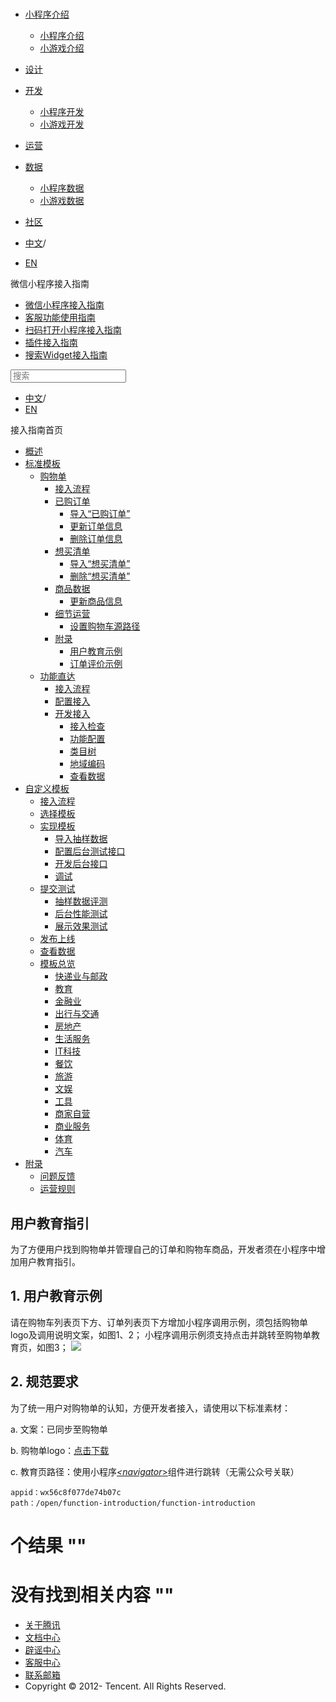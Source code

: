 <div class="book with-summary">

<div class="head">

<div class="head_box">

# [](javascript:; "_('微信公众平台 小程序')")

<div class="header_ctrls">

*   [小程序介绍](javascript:;)
    *   [小程序介绍](https://developers.weixin.qq.com/miniprogram/introduction/index.html?t=18110616)
    *   [小游戏介绍](https://developers.weixin.qq.com/minigame/introduction/index.html?t=18110616)
*   [设计](https://developers.weixin.qq.com/miniprogram/design/index.html?t=18110616)
*   [开发](javascript:;)
    *   [小程序开发](https://developers.weixin.qq.com/miniprogram/dev/index.html?t=18110616)
    *   [小游戏开发](https://developers.weixin.qq.com/minigame/dev/index.html?t=18110616)
*   [运营](https://developers.weixin.qq.com/miniprogram/product/index.html?t=18110616)
*   [数据](javascript:;)
    *   [小程序数据](https://developers.weixin.qq.com/miniprogram/analysis/index.html?t=18110616)
    *   [小游戏数据](https://developers.weixin.qq.com/minigame/analysis/index.html?t=18110616)
*   [社区](https://developers.weixin.qq.com/)

*   [中文](https://developers.weixin.qq.com/miniprogram/introduction/widget/order/quickstart/example/userteach.html?t=18110616)<span class="split-line">/</span>
*   [EN](https://developers.weixin.qq.com/miniprogram/en/introduction/widget/order/quickstart/example/userteach.html?t=18110616)

</div>

</div>

</div>

<div class="sub_nav_box">

<div class="sub_nav_inner">

<div class="book-summary-opr" id="js-book-summary-opr"><a class="book-summary-btn"></a></div>

<div class="top_sub_nav">

<div class="top_title_wap"><span class="icon_title icon_doc"></span>

微信小程序接入指南

</div>

*   [微信小程序接入指南](../../../../)
*   [客服功能使用指南](../../../../custom.html)
*   [扫码打开小程序接入指南](../../../../qrcode.html)
*   [插件接入指南](../../../../plugin.html)
*   [搜索Widget接入指南](../../../)

</div>

<div id="book-search-input" role="search">

<form><label for="search-input" class="search-icon" id="js-search-icon"></label><input type="text" id="search-input" name="search-input" placeholder="搜索"> </form>

</div>

*   [中文](https://developers.weixin.qq.com/miniprogram/introduction/widget/order/quickstart/example/userteach.html?t=18110616)<span class="split-line">/</span>
*   [EN](https://developers.weixin.qq.com/miniprogram/en/introduction/widget/order/quickstart/example/userteach.html?t=18110616)

</div>

</div>

<div class="book-summary">

<div class="book-summary-home" id="js-summary-home"><a><span class="icon_home_s icon_doc"></span><span class="s_title_2">接入指南首页</span></a></div>

<nav role="navigation">

*   [概述](../../../)
*   [标准模板](../../../)
    *   [购物单](../../)
        *   [接入流程](../../guide/guide.html)
        *   [已购订单](../orderlist/import.html)
            *   [导入“已购订单”](../orderlist/import.html)
            *   [更新订单信息](../orderlist/update.html)
            *   [删除订单信息](../orderlist/delete.html)
        *   [想买清单](../cartlist/import.html)
            *   [导入“想买清单”](../cartlist/import.html)
            *   [删除“想买清单”](../cartlist/delete.html)
        *   [商品数据](../goods/update.html)
            *   [更新商品信息](../goods/update.html)
        *   [细节运营](../manage/shoppingcart_path.html)
            *   [设置购物车源路径](../manage/shoppingcart_path.html)
        *   [附录](./userteach.html)
            *   [用户教育示例](./userteach.html)
            *   [订单评价示例](./ordercomment.html)
    *   [功能直达](../../../func-widget/)
        *   [接入流程](../../../func-widget/guide/overview.html)
        *   [配置接入](../../../func-widget/guide/)
        *   [开发接入](../../../func-widget/quickstart/)
            *   [接入检查](../../../func-widget/quickstart/apply.html)
            *   [功能配置](../../../func-widget/quickstart/submit.html)
            *   [类目树](../../../func-widget/quickstart/category.html)
            *   [地域编码](../../../func-widget/quickstart/citycode.html)
            *   [查看数据](../../../func-widget/quickstart/data.html)
*   [自定义模板](../../../custom/)
    *   [接入流程](../../../custom/guide/overview.html)
    *   [选择模板](../../../custom/quickstart/apply/pick.html)
    *   [实现模板](../../../custom/quickstart/implement/)
        *   [导入抽样数据](../../../custom/quickstart/implement/import/)
        *   [配置后台测试接口](../../../custom/quickstart/implement/testconfig.html)
        *   [开发后台接口](../../../custom/quickstart/implement/server/overview.html)
        *   [调试](../../../custom/quickstart/implement/debug.html)
    *   [提交测试](../../../custom/quickstart/test/)
        *   [抽样数据评测](../../../custom/quickstart/test/datatest.html)
        *   [后台性能测试](../../../custom/quickstart/test/stresstest.html)
        *   [展示效果测试](../../../custom/quickstart/test/uitest.html)
    *   [发布上线](../../../custom/quickstart/release.html)
    *   [查看数据](../../../custom/quickstart/dataview/)
    *   [模板总览](../../../template/category.html)
        *   [快递业与邮政](../../../template/dest/class0.html)
        *   [教育](../../../template/dest/class1.html)
        *   [金融业](../../../template/dest/class3.html)
        *   [出行与交通](../../../template/dest/class4.html)
        *   [房地产](../../../template/dest/class5.html)
        *   [生活服务](../../../template/dest/class6.html)
        *   [IT科技](../../../template/dest/class7.html)
        *   [餐饮](../../../template/dest/class8.html)
        *   [旅游](../../../template/dest/class9.html)
        *   [文娱](../../../template/dest/class11.html)
        *   [工具](../../../template/dest/class12.html)
        *   [商家自营](../../../template/dest/class14.html)
        *   [商业服务](../../../template/dest/class15.html)
        *   [体育](../../../template/dest/class19.html)
        *   [汽车](../../../template/dest/class20.html)
*   [附录](../../../appendix/feedback.html)
    *   [问题反馈](../../../appendix/feedback.html)
    *   [运营规则](../../../appendix/rule.html)

</nav>

</div>

<div class="book-body">

<div class="body-inner">

<div class="page-wrapper" tabindex="-1" role="main">

<div class="page-inner">

<div id="book-search-results">

<div class="search-noresults">

<section class="normal markdown-section">

# 用户教育指引

为了方便用户找到购物单并管理自己的订单和购物车商品，开发者须在小程序中增加用户教育指引。

## 1\. 用户教育示例

请在购物车列表页下方、订单列表页下方增加小程序调用示例，须包括购物单logo及调用说明文案，如图1、2； 小程序调用示例须支持点击并跳转至购物单教育页，如图3； ![](https://developers.weixin.qq.com/miniprogram/introduction/widget/order/image/userteach.png?t=18110616)

## 2\. 规范要求

为了统一用户对购物单的认知，方便开发者接入，请使用以下标准素材：

a. 文案：已同步至购物单

b. 购物单logo：[点击下载](http://wxapp.tc.qq.com/204/20304/stodownload?filekey=30340201010420301e020200cc040253480410a5c7c1c52f9b0d8327591c0a7a9dbb2902021785040d00000004627466730000000131&hy=SH&storeid=32303138303932363131353031373030303236613737303532343332643330386361373136343030303030306363&bizid=1023)

c. 教育页路径：使用小程序[_<navigator_>](https://developers.weixin.qq.com/miniprogram/dev/component/navigator.html?t=18110616)组件进行跳转（无需公众号关联）

    appid：wx56c8f077de74b07c
    path：/open/function-introduction/function-introduction

</section>

</div>

<div class="search-results">

<div class="has-results">

# <span class="search-results-count"></span>个结果 "<span class="search-query"></span>"

</div>

<div class="no-results">

# 没有找到相关内容 "<span class="search-query"></span>"

</div>

</div>

</div>

</div>

</div>

<div class="foot" id="footer">

*   [关于腾讯](https://www.tencent.com/)
*   [文档中心](https://developers.weixin.qq.com/miniprogram/introduction/index.html)
*   [辟谣中心](https://mp.weixin.qq.com/cgi-bin/opshowpage?action=dispelinfo)
*   [客服中心](https://kf.qq.com/product/wx_xcx.html)
*   [联系邮箱](mailto:weixinmp@qq.com)
*   Copyright © 2012-<span id="s_copyright_year"></span> Tencent. All Rights Reserved.

</div>

</div>

[](../manage/shoppingcart_path.html)[](./ordercomment.html)</div>

</div>